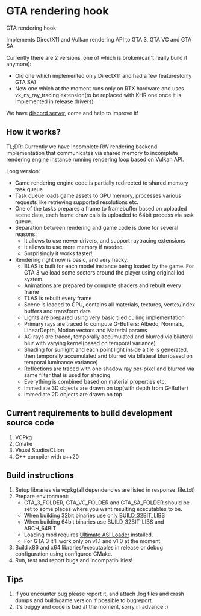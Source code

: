 # GTA rendering hook
GTA rendering hook

Implements DirectX11 and Vulkan rendering API to GTA 3, GTA VC and GTA SA.

Currently there are 2 versions, one of which is broken(can't really build it anymore):
* Old one which implemented only DirectX11 and had a few features(only GTA SA)
* New one which at the moment runs only on RTX hardware and uses vk_nv_ray_tracing extension(to be replaced with KHR
 one once it is implemented in release drivers)

We have [discord server](https://discord.gg/rsZEUNW), come and help to improve it!

## How it works?
TL;DR: Currently we have incomplete RW rendering backend implementation that communicates via shared memory 
 to incomplete rendering engine instance running rendering loop based on Vulkan API.

Long version:
 * Game rendering engine code is partially redirected to shared memory task queue
 * Task queue loads game assets to GPU memory, processes various requests like retrieving supported resolutions etc.
 * One of the tasks prepares a frame to framebuffer based on uploaded scene data,
  each frame draw calls is uploaded to 64bit process via task queue.
 * Separation between rendering and game code is done for several reasons:
   * It allows to use newer drivers, and support raytracing extensions
   * It allows to use more memory if needed
   * Surprisingly it works faster!
 * Rendering right now is basic, and very hacky:
   * BLAS is built for each model instance being loaded by the game. For GTA 3 we load some sectors around the player using original lod system.
   * Animations are prepared by compute shaders and rebuilt every frame  
   * TLAS is rebuilt every frame
   * Scene is loaded to GPU, contains all materials, textures, vertex/index buffers and transform data
   * Lights are prepared using very basic tiled culling implementation
   * Primary rays are traced to compute G-Buffers: Albedo, Normals, LinearDepth, Motion vectors and Material params
   * AO rays are traced, temporally accumulated and blurred via bilateral blur with varying kernel(based on temporal variance)
   * Shading for sunlight and each point light inside a tile is generated, then temporally accumulated and blurred via bilateral blur(based on temporal luminance variance)
   * Reflections are traced with one shadow ray per-pixel and blurred via same filter that is used for shading
   * Everything is combined based on material properties etc.
   * Immediate 3D objects are drawn on top(with depth from G-Buffer)
   * Immediate 2D objects are drawn on top

## Current requirements to build development source code
1) VCPkg
2) Cmake
3) Visual Studio/CLion
4) C++ compiler with c++20

## Build instructions
1. Setup libraries via vcpkg(all dependencies are listed in response_file.txt)
2. Prepare environment:
   * GTA_3_FOLDER, GTA_VC_FOLDER and GTA_SA_FOLDER should be set to some places 
     where you want resulting executables to be. 
   * When building 32bit binaries use only BUILD_32BIT_LIBS
   * When building 64bit binaries use BUILD_32BIT_LIBS and ARCH_64BIT
   * Loading mod requires [Ultimate ASI Loader](https://github.com/ThirteenAG/Ultimate-ASI-Loader) installed.
   * For GTA 3 it'll work only on v1.1 and v1.0 at the moment.
3. Build x86 and x64 libraries/executables in release or debug configuration using configured CMake.
4. Run, test and report bugs and incompatibilities!

## Tips
1) If you encounter bug please report it, and attach .log files and crash dumps and build/game version if possible to bugreport
2) It's buggy and code is bad at the moment, sorry in advance :)
